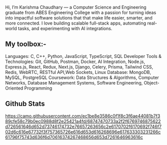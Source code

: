 Hi, I’m Karishma Chaudhary — a Computer Science and Engineering graduate from ABES Engineering College with a passion for turning ideas into impactful software solutions that that make life easier, smarter, and more connected. I love building scalable full-stack apps, automating real-world tasks, and experimenting with AI integrations.

## My toolbox:-
Languages: C, C++, Python, JavaScript, TypeScript, SQL
Developer Tools & Technologies: Git, GitHub, Postman, Docker, AI Integration, Node.js, Express.js, React, Redux, Next.js, Django, Celery, Prisma, Tailwind CSS, Redis, WebRTC, RESTful API,Web Sockets, Linux
Database: MongoDB, MySQL, PostgreSQL
Coursework: Data Structures & Algorithms, Computer Networks, Database Management Systems, Software Engineering, Object-Oriented Programming

## Github Stats
https://camo.githubusercontent.com/ec1be8e3586c0f1f8c3f6ae44081b7f389cfe58c79b0ec0988d8f2e25421a4fd/68747470733a2f2f6769746875622d726561646d652d73746174732e76657263656c2e6170702f6170692f746f702d6c616e67732f3f757365726e616d653d616268696e617633303231266c61796f75743d636f6d70616374267468656d653d7261646963616c
